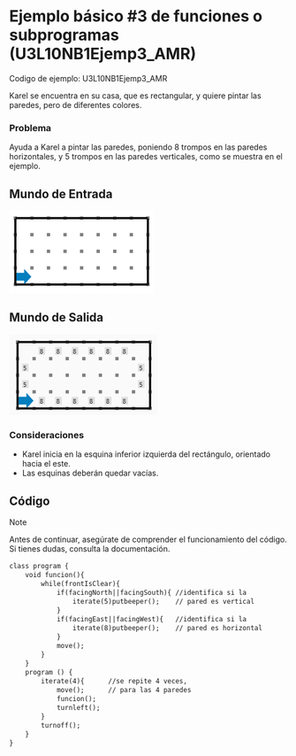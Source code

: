 # Ejemplo básico #3 de funciones o subprogramas (U3L10NB1Ejemp3_AMR)

Codigo de ejemplo: U3L10NB1Ejemp3_AMR

Karel se encuentra en su casa, que es rectangular, y quiere pintar las paredes, pero de diferentes colores.

### Problema

Ayuda a Karel a pintar las paredes, poniendo 8 trompos en las paredes horizontales, y 5 trompos en las paredes verticales, como se muestra en el ejemplo.

## Mundo de Entrada

![L10E3ME.png](L10E3ME.png?raw=true)

## Mundo de Salida

![L10E3MS.png](L10E3MS.png?raw=true)

### Consideraciones

- Karel inicia en la esquina inferior izquierda del rectángulo, orientado hacia el este.
- Las esquinas deberán quedar vacías.

## Código

> [!NOTE]  
> Antes de continuar, asegúrate de comprender el funcionamiento del código.  
> Si tienes dudas, consulta la documentación.

```
class program {
    void funcion(){
        while(frontIsClear){
            if(facingNorth||facingSouth){ //identifica si la
                iterate(5)putbeeper();    // pared es vertical
            }
            if(facingEast||facingWest){   //identifica si la
                iterate(8)putbeeper();    // pared es horizontal
            }
            move();
        }
    }
    program () {
        iterate(4){      //se repite 4 veces,
            move();      // para las 4 paredes
            funcion();
            turnleft();
        }
        turnoff();
    }
}
```
